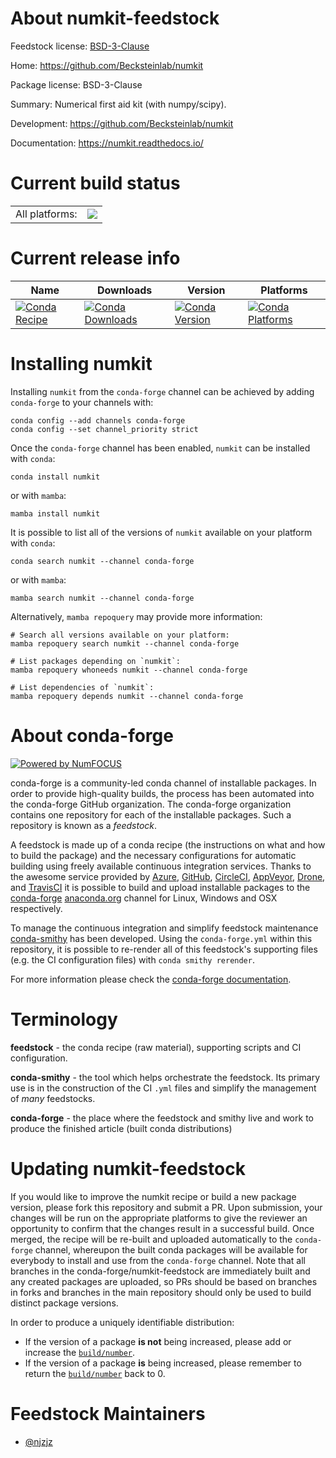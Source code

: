 About numkit-feedstock
======================

Feedstock license: [BSD-3-Clause](https://github.com/conda-forge/numkit-feedstock/blob/main/LICENSE.txt)

Home: https://github.com/Becksteinlab/numkit

Package license: BSD-3-Clause

Summary: Numerical first aid kit (with numpy/scipy).

Development: https://github.com/Becksteinlab/numkit

Documentation: https://numkit.readthedocs.io/

Current build status
====================


<table><tr><td>All platforms:</td>
    <td>
      <a href="https://dev.azure.com/conda-forge/feedstock-builds/_build/latest?definitionId=17221&branchName=main">
        <img src="https://dev.azure.com/conda-forge/feedstock-builds/_apis/build/status/numkit-feedstock?branchName=main">
      </a>
    </td>
  </tr>
</table>

Current release info
====================

| Name | Downloads | Version | Platforms |
| --- | --- | --- | --- |
| [![Conda Recipe](https://img.shields.io/badge/recipe-numkit-green.svg)](https://anaconda.org/conda-forge/numkit) | [![Conda Downloads](https://img.shields.io/conda/dn/conda-forge/numkit.svg)](https://anaconda.org/conda-forge/numkit) | [![Conda Version](https://img.shields.io/conda/vn/conda-forge/numkit.svg)](https://anaconda.org/conda-forge/numkit) | [![Conda Platforms](https://img.shields.io/conda/pn/conda-forge/numkit.svg)](https://anaconda.org/conda-forge/numkit) |

Installing numkit
=================

Installing `numkit` from the `conda-forge` channel can be achieved by adding `conda-forge` to your channels with:

```
conda config --add channels conda-forge
conda config --set channel_priority strict
```

Once the `conda-forge` channel has been enabled, `numkit` can be installed with `conda`:

```
conda install numkit
```

or with `mamba`:

```
mamba install numkit
```

It is possible to list all of the versions of `numkit` available on your platform with `conda`:

```
conda search numkit --channel conda-forge
```

or with `mamba`:

```
mamba search numkit --channel conda-forge
```

Alternatively, `mamba repoquery` may provide more information:

```
# Search all versions available on your platform:
mamba repoquery search numkit --channel conda-forge

# List packages depending on `numkit`:
mamba repoquery whoneeds numkit --channel conda-forge

# List dependencies of `numkit`:
mamba repoquery depends numkit --channel conda-forge
```


About conda-forge
=================

[![Powered by
NumFOCUS](https://img.shields.io/badge/powered%20by-NumFOCUS-orange.svg?style=flat&colorA=E1523D&colorB=007D8A)](https://numfocus.org)

conda-forge is a community-led conda channel of installable packages.
In order to provide high-quality builds, the process has been automated into the
conda-forge GitHub organization. The conda-forge organization contains one repository
for each of the installable packages. Such a repository is known as a *feedstock*.

A feedstock is made up of a conda recipe (the instructions on what and how to build
the package) and the necessary configurations for automatic building using freely
available continuous integration services. Thanks to the awesome service provided by
[Azure](https://azure.microsoft.com/en-us/services/devops/), [GitHub](https://github.com/),
[CircleCI](https://circleci.com/), [AppVeyor](https://www.appveyor.com/),
[Drone](https://cloud.drone.io/welcome), and [TravisCI](https://travis-ci.com/)
it is possible to build and upload installable packages to the
[conda-forge](https://anaconda.org/conda-forge) [anaconda.org](https://anaconda.org/)
channel for Linux, Windows and OSX respectively.

To manage the continuous integration and simplify feedstock maintenance
[conda-smithy](https://github.com/conda-forge/conda-smithy) has been developed.
Using the ``conda-forge.yml`` within this repository, it is possible to re-render all of
this feedstock's supporting files (e.g. the CI configuration files) with ``conda smithy rerender``.

For more information please check the [conda-forge documentation](https://conda-forge.org/docs/).

Terminology
===========

**feedstock** - the conda recipe (raw material), supporting scripts and CI configuration.

**conda-smithy** - the tool which helps orchestrate the feedstock.
                   Its primary use is in the construction of the CI ``.yml`` files
                   and simplify the management of *many* feedstocks.

**conda-forge** - the place where the feedstock and smithy live and work to
                  produce the finished article (built conda distributions)


Updating numkit-feedstock
=========================

If you would like to improve the numkit recipe or build a new
package version, please fork this repository and submit a PR. Upon submission,
your changes will be run on the appropriate platforms to give the reviewer an
opportunity to confirm that the changes result in a successful build. Once
merged, the recipe will be re-built and uploaded automatically to the
`conda-forge` channel, whereupon the built conda packages will be available for
everybody to install and use from the `conda-forge` channel.
Note that all branches in the conda-forge/numkit-feedstock are
immediately built and any created packages are uploaded, so PRs should be based
on branches in forks and branches in the main repository should only be used to
build distinct package versions.

In order to produce a uniquely identifiable distribution:
 * If the version of a package **is not** being increased, please add or increase
   the [``build/number``](https://docs.conda.io/projects/conda-build/en/latest/resources/define-metadata.html#build-number-and-string).
 * If the version of a package **is** being increased, please remember to return
   the [``build/number``](https://docs.conda.io/projects/conda-build/en/latest/resources/define-metadata.html#build-number-and-string)
   back to 0.

Feedstock Maintainers
=====================

* [@njzjz](https://github.com/njzjz/)

